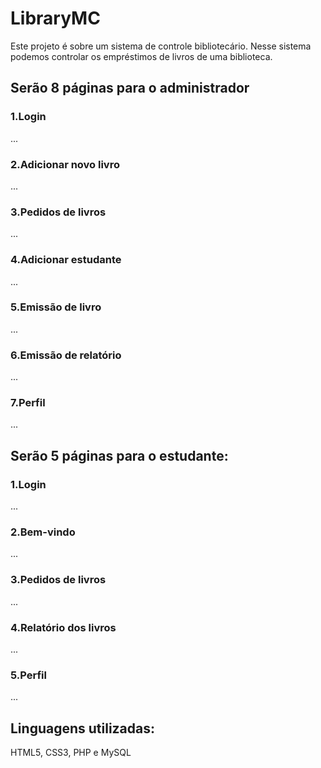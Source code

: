 # LibraryMC
Este projeto é sobre um sistema de controle bibliotecário. Nesse sistema podemos controlar os empréstimos de livros de uma biblioteca.
<h2>Serão 8 páginas para o administrador</h2>
<h3>1.Login</h3>
...
<h3>2.Adicionar novo livro</h3>
...
<h3>3.Pedidos de livros</h3>
...
<h3>4.Adicionar estudante</h3>
...
<h3>5.Emissão de livro</h3>
...
<h3>6.Emissão de relatório</h3>
...
<h3>7.Perfil</h3>
...

<h2>Serão 5 páginas para o estudante:</h2>
<h3>1.Login</h3>
...
<h3>2.Bem-vindo</h3>
...
<h3>3.Pedidos de livros</h3>
...
<h3>4.Relatório dos livros</h3>
...
<h3>5.Perfil</h3>
...
<h2>Linguagens utilizadas: </h2><p>HTML5, CSS3, PHP e MySQL</p>
